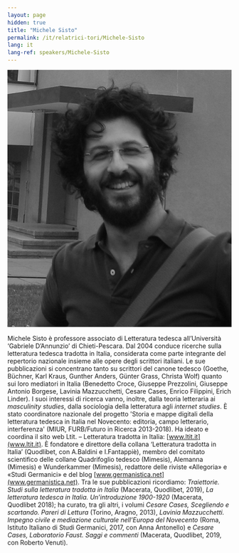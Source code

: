 ```yaml
---
layout: page
hidden: true
title: "Michele Sisto"
permalink: /it/relatrici-tori/Michele-Sisto
lang: it
lang-ref: speakers/Michele-Sisto
---
```


![Michele Sisto](/assets/speakers/Portrait-Michele-Sisto.jpg)

Michele Sisto è professore associato di Letteratura tedesca all’Università ‘Gabriele D’Annunzio’ di Chieti-Pescara. Dal 2004 conduce ricerche sulla letteratura tedesca tradotta in Italia, considerata come parte integrante del repertorio nazionale insieme alle opere degli scrittori italiani. Le sue pubblicazioni si concentrano tanto su scrittori del canone tedesco (Goethe, Büchner, Karl Kraus, Gunther Anders, Günter Grass, Christa Wolf) quanto sui loro mediatori in Italia (Benedetto Croce, Giuseppe Prezzolini, Giuseppe Antonio Borgese, Lavinia Mazzucchetti, Cesare Cases, Enrico Filippini, Erich Linder). I suoi interessi di ricerca vanno, inoltre, dalla teoria letteraria ai _masculinity studies_, dalla sociologia della letteratura agli _internet studies_. È stato coordinatore nazionale del progetto 'Storia e mappe digitali della letteratura tedesca in Italia nel Novecento: editoria, campo letterario, interferenza' (MIUR, FURB/Futuro in Ricerca 2013-2018). Ha ideato e coordina il sito web Ltit. – Letteratura tradotta in Italia: [www.ltit.it](www.ltit.it). È fondatore e direttore della collana ‘Letteratura tradotta in Italia’ (Quodlibet, con A.Baldini e I.Fantappiè), membro del comitato scientifico delle collane Quadrifoglio tedesco (Mimesis), Alemanna (Mimesis) e Wunderkammer (Mimesis), redattore delle riviste «Allegoria» e «Studi Germanici» e del blog [www.germanistica.net](www.germanistica.net).
Tra le sue pubblicazioni ricordiamo: _Traiettorie. Studi sulla letteratura tradotta in Italia_ (Macerata, Quodlibet, 2019), _La letteratura tedesca in Italia. Un’introduzione 1900-1920_ (Macerata, Quodlibet 2018); ha curato, tra gli altri, i volumi _Cesare Cases, Scegliendo e scartando. Pareri di Lettura_ (Torino, Aragno, 2013), _Lavinia Mazzucchetti. Impegno civile e mediazione culturale nell’Europa del Novecento_ (Roma, Istituto Italiano di Studi Germanici, 2017, con Anna Antonello) e _Cesare Cases, Laboratorio Faust. Saggi e commenti_ (Macerata, Quodlibet, 2019, con Roberto Venuti).
